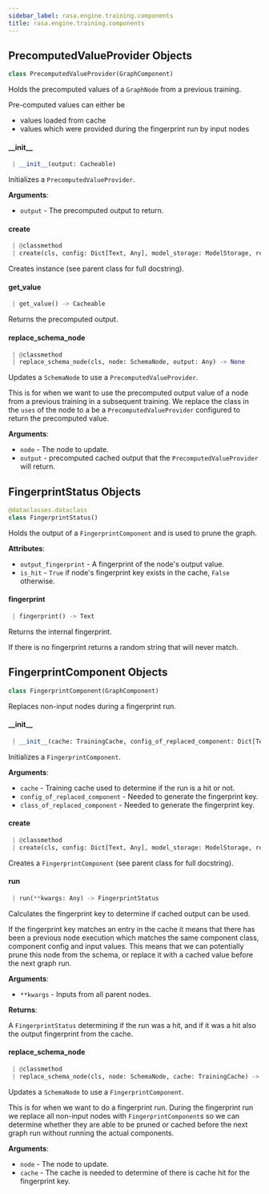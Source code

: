 ```yaml
---
sidebar_label: rasa.engine.training.components
title: rasa.engine.training.components
---
```

## PrecomputedValueProvider Objects

```python
class PrecomputedValueProvider(GraphComponent)
```

Holds the precomputed values of a `GraphNode` from a previous training.

Pre-computed values can either be
- values loaded from cache
- values which were provided during the fingerprint run by input nodes

#### \_\_init\_\_

```python
 | __init__(output: Cacheable)
```

Initializes a `PrecomputedValueProvider`.

**Arguments**:

- `output` - The precomputed output to return.

#### create

```python
 | @classmethod
 | create(cls, config: Dict[Text, Any], model_storage: ModelStorage, resource: Resource, execution_context: ExecutionContext) -> PrecomputedValueProvider
```

Creates instance (see parent class for full docstring).

#### get\_value

```python
 | get_value() -> Cacheable
```

Returns the precomputed output.

#### replace\_schema\_node

```python
 | @classmethod
 | replace_schema_node(cls, node: SchemaNode, output: Any) -> None
```

Updates a `SchemaNode` to use a `PrecomputedValueProvider`.

This is for when we want to use the precomputed output value of a node from a
previous training in a subsequent training. We replace the class in the `uses`
of the node to a be a `PrecomputedValueProvider` configured to return the
precomputed value.

**Arguments**:

- `node` - The node to update.
- `output` - precomputed cached output that the `PrecomputedValueProvider` will
  return.

## FingerprintStatus Objects

```python
@dataclasses.dataclass
class FingerprintStatus()
```

Holds the output of a `FingerprintComponent` and is used to prune the graph.

**Attributes**:

- `output_fingerprint` - A fingerprint of the node&#x27;s output value.
- `is_hit` - `True` if node&#x27;s fingerprint key exists in the cache, `False` otherwise.

#### fingerprint

```python
 | fingerprint() -> Text
```

Returns the internal fingerprint.

If there is no fingerprint returns a random string that will never match.

## FingerprintComponent Objects

```python
class FingerprintComponent(GraphComponent)
```

Replaces non-input nodes during a fingerprint run.

#### \_\_init\_\_

```python
 | __init__(cache: TrainingCache, config_of_replaced_component: Dict[Text, Any], class_of_replaced_component: Type) -> None
```

Initializes a `FingerprintComponent`.

**Arguments**:

- `cache` - Training cache used to determine if the run is a hit or not.
- `config_of_replaced_component` - Needed to generate the fingerprint key.
- `class_of_replaced_component` - Needed to generate the fingerprint key.

#### create

```python
 | @classmethod
 | create(cls, config: Dict[Text, Any], model_storage: ModelStorage, resource: Resource, execution_context: ExecutionContext) -> FingerprintComponent
```

Creates a `FingerprintComponent` (see parent class for full docstring).

#### run

```python
 | run(**kwargs: Any) -> FingerprintStatus
```

Calculates the fingerprint key to determine if cached output can be used.

If the fingerprint key matches an entry in the cache it means that there has
been a previous node execution which matches the same component class, component
config and input values. This means that we can potentially prune this node
from the schema, or replace it with a cached value before the next graph run.

**Arguments**:

- `**kwargs` - Inputs from all parent nodes.
  

**Returns**:

  A `FingerprintStatus` determining if the run was a hit, and if it was a hit
  also the output fingerprint from the cache.

#### replace\_schema\_node

```python
 | @classmethod
 | replace_schema_node(cls, node: SchemaNode, cache: TrainingCache) -> None
```

Updates a `SchemaNode` to use a `FingerprintComponent`.

This is for when we want to do a fingerprint run. During the fingerprint run we
replace all non-input nodes with `FingerprintComponent`s so we can determine
whether they are able to be pruned or cached before the next graph run without
running the actual components.


**Arguments**:

- `node` - The node to update.
- `cache` - The cache is needed to determine of there is cache hit for the
  fingerprint key.

